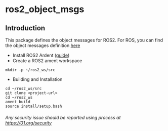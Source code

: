 # ros2_object_msgs
## Introduction
This package defines the object messages for ROS2. For ROS, you can find the object messages definition [here](https://github.com/intel/object_msgs)

* Install ROS2 Ardent ([guide](https://github.com/ros2/ros2/wiki/Linux-Install-Debians)) 
* Create a ROS2 ament workspace
```Shell
mkdir -p ~/ros2_ws/src
```
* Building and Installation
```
cd ~/ros2_ws/src
git clone <project-url>
cd ~/ros2_ws
ament build
source install/setup.bash
```

###### *Any security issue should be reported using process at https://01.org/security*
